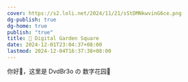 ```yaml
---
cover: https://s2.loli.net/2024/11/21/sStDMNkwvinG6ce.png
dg-publish: true
dg-home: true
publish: "true"
title: 🏡 Digital Garden Square
date: 2024-12-01T23:04:37+08:00
lastmod: 2024-12-04T16:37:38+08:00
---
```

你好👋，这里是 DvdBr3o の 数字花园🏡